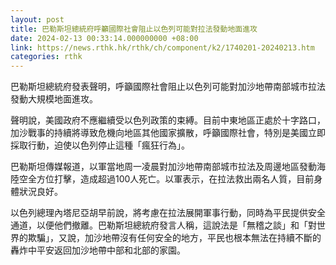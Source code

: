 ```yaml
---
layout: post
title: 巴勒斯坦總統府呼籲國際社會阻止以色列可能對拉法發動地面進攻
date: 2024-02-13 00:33:14.000000000 +08:00
link: https://news.rthk.hk/rthk/ch/component/k2/1740201-20240213.htm
categories: rthk
---
```


巴勒斯坦總統府發表聲明，呼籲國際社會阻止以色列可能對加沙地帶南部城市拉法發動大規模地面進攻。

聲明說，美國政府不應繼續受以色列政策的束縛。目前中東地區正處於十字路口，加沙戰事的持續將導致危機向地區其他國家擴散，呼籲國際社會，特別是美國立即採取行動，迫使以色列停止這種「瘋狂行為」。

巴勒斯坦傳媒報道，以軍當地周一凌晨對加沙地帶南部城市拉法及周邊地區發動海陸空全方位打擊，造成超過100人死亡。以軍表示，在拉法救出兩名人質，目前身體狀況良好。

以色列總理內塔尼亞胡早前說，將考慮在拉法展開軍事行動，同時為平民提供安全通道，以便他們撤離。巴勒斯坦總統府發言人稱，這說法是「無稽之談」和「對世界的欺騙」，又說，加沙地帶沒有任何安全的地方，平民也根本無法在持續不斷的轟炸中平安返回加沙地帶中部和北部的家園。
